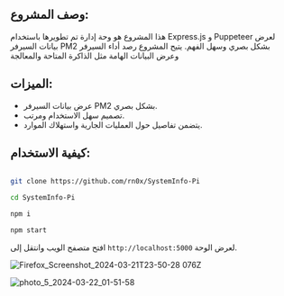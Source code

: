 ## وصف المشروع:
هذا المشروع هو وحة إدارة تم تطويرها باستخدام Express.js و Puppeteer لعرض بيانات السيرفر PM2 بشكل بصري وسهل الفهم. يتيح المشروع رصد أداء السيرفر وعرض البيانات الهامة مثل الذاكرة المتاحة والمعالجة 

## الميزات:
- عرض بيانات السيرفر PM2 بشكل بصري.
- تصميم سهل الاستخدام ومرتب.
- يتضمن تفاصيل حول العمليات الجارية واستهلاك الموارد.

## كيفية الاستخدام:

```bash

git clone https://github.com/rn0x/SystemInfo-Pi

cd SystemInfo-Pi

npm i 

npm start

```

افتح متصفح الويب وانتقل إلى `http://localhost:5000` لعرض الوحة.


![Firefox_Screenshot_2024-03-21T23-50-28 076Z](https://github.com/rn0x/SystemInfo-Pi/assets/76129163/ee4db566-bc75-4b99-902f-4eb991dfc87a)

![photo_5_2024-03-22_01-51-58](https://github.com/rn0x/SystemInfo-Pi/assets/76129163/f05a568d-a860-4e9d-8fb1-f4ed75d21efe)

